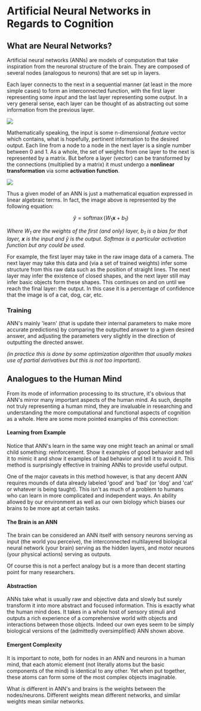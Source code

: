 # Artificial Neural Networks in Regards to Cognition
## What are Neural Networks?
Artificial neural networks (ANNs) are models of computation that take inspiration from the neuronal structure of the brain. They are composed of several nodes (analogous to neurons) that are set up in layers.

Each layer connects to the next in a sequential manner (at least in the more simple cases) to form an interconnected function, with the first layer representing some *input* and the last layer representing some *output*. In a very general sense, each layer can be thought of as abstracting out some information from the previous layer.

![](https://icdn5.digitaltrends.com/image/artificial_neural_network_1-791x388.jpg)

Mathematically speaking, the input is some n-dimensional *feature* vector which contains, what is hopefully, pertinent information to the desired output. Each line from a node to a node in the next layer is a single number between 0 and 1. As a whole, the set of weights from one layer to the next is represented by a matrix. But before a layer (vector) can be transformed by the connections (multiplied by a matrix) it must undergo a **nonlinear transformation** via some **activation function**.

![](/assets/comp_sci/cogscihw2.png)

Thus a given model of an ANN is just a mathematical equation expressed in linear algebraic terms. In fact, the image above is represented by the following equation:

$$\hat{y}=\operatorname{softmax}(W_1\mathbf{x}+b_1)$$

*Where $W_1$ are the weights of the first (and only) layer, $b_1$ is a bias for that layer, $\mathbf x$ is the input and $\hat y$ is the output. Softmax is a particular activation function but any could be used.*

For example, the first layer may take in the raw image data of a camera. The next layer may take this data and (via a set of trained weights) infer some structure from this raw data such as the position of straight lines. The next layer may infer the existence of closed shapes, and the next layer still may infer basic objects form these shapes. This continues on and on until we reach the final layer: the output. In this case it is a percentage of confidence that the image is of a cat, dog, car, etc.

### Training
ANN's mainly 'learn' (that is update their internal parameters to make more accurate predictions) by comparing the outputted answer to a given desired answer, and adjusting the parameters very slightly in the direction of outputting the directed answer.

*(in practice this is done by some optimization algorithm that usually makes use of partial derivatives but this is not too important).*

## Analogues to the Human Mind
From its mode of information processing to its structure, it's obvious that ANN's mirror many important aspects of the human mind.  As such, despite not truly representing a human mind, they are invaluable in researching and understanding the more computational and functional aspects of cognition as a whole. Here are some more pointed examples of this connection:

#### Learning from Example
Notice that ANN's learn in the same way one might teach an animal or small child something: reinforcement. Show it examples of good behavior and tell it to mimic it and show it examples of bad behavior and tell it to avoid it. This method is surprisingly effective in training ANNs to provide useful output.

One of the major caveats in this method however, is that any decent ANN requires mounds of data already labeled 'good' and 'bad' (or 'dog' and 'cat' or whatever is being taught). This isn't as much of a problem to humans who can learn in more complicated and independent ways. An ability allowed by our environment as well as our own biology which biases our brains to be more apt at certain tasks.

#### The Brain is an ANN
The brain can be considered an ANN itself with sensory neurons serving as input (the world you perceive), the interconnected multilayered biological neural network (your brain) serving as the hidden layers, and motor neurons (your physical actions) serving as outputs.

Of course this is not a perfect analogy but is a more than decent starting point for many researchers.

#### Abstraction
ANNs take what is usually raw and objective data and slowly but surely transform it into more abstract and focused information. This is exactly what the human mind does. It takes in a whole host of sensory stimuli and outputs a rich experience of a comprehensive world with objects and interactions between those objects. Indeed our own eyes seem to be simply biological versions of the (admittedly oversimplified) ANN shown above.

#### Emergent Complexity
It is important to note, both for nodes in an ANN and neurons in a human mind, that each atomic element (not literally atoms but the basic components of the mind) is identical to any other. Yet when put together, these atoms can form some of the most complex objects imaginable.

What *is* different in ANN's and brains is the weights between the nodes/neurons. Different weights mean different networks, and similar weights mean similar networks.
